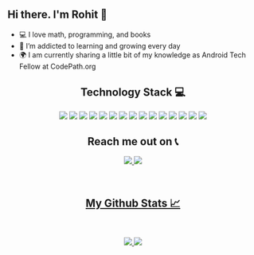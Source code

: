 ## Hi there. I'm Rohit 👋

- 💻 I love math, programming, and books
- 🌱 I’m addicted to learning and growing every day
- :earth_africa: I am currently sharing a little bit of my knowledge as Android Tech Fellow at CodePath.org

<!--
<p align="center">
 
 <img src="https://badges.pufler.dev/visits/rohit-badugu/rohit-badugu"/> 
 <img src="https://badges.pufler.dev/repos/rohit-badugu"/>
 <img src="https://badges.pufler.dev/commits/monthly/rohit-badugu" />

</p> -->

<h2 align="center">Technology Stack 💻</h2>

<p align="center">
<img src="https://img.shields.io/badge/-Java-E34A86?style=flat-square&logo=java"/>
<img src="https://img.shields.io/badge/-Python-E34A86?style=flat-square&logo=python"/>
<img src="https://img.shields.io/badge/-C++-00599C?style=flat-square&logo=c"/>
<img src="https://img.shields.io/badge/-HTML5-E34F26?style=flat-square&logo=html5&logoColor=white"/>
<img src="https://img.shields.io/badge/-CSS3-1572B6?style=flat-square&logo=css3"/>
<img src="https://img.shields.io/badge/-Bootstrap-563D7C?style=flat-square&logo=bootstrap"/>
<img src="https://img.shields.io/badge/-JavaScript-black?style=flat-square&logo=javascript"/>
<img src="https://img.shields.io/badge/-Nodejs-black?style=flat-square&logo=Node.js"/>
<img src="https://img.shields.io/badge/-SpringBoot-black?style=flat-square&logo=springboot"/>
<img src="https://img.shields.io/badge/-Flask-black?style=flat-square&logo=flask"/>
<img src="https://img.shields.io/badge/-MongoDB-black?style=flat-square&logo=mongodb"/>
<img src="https://img.shields.io/badge/-Android-black?style=flat-square&logo=android"/>
<img src="https://img.shields.io/badge/-MySQL-black?style=flat-square&logo=mysql"/>
<img src="https://img.shields.io/badge/-Git-black?style=flat-square&logo=git"/>
<img src="https://img.shields.io/badge/-GitHub-black?style=flat-square&logo=github"/>
</p>

<h2 align="center">Reach me out on 📞</h2>

<p align="center">
<a href="mailto: rbadugu@asu.edu">
 <img src="https://img.shields.io/badge/-rbadugu-c14438?style=flat-square&logo=Gmail&logoColor=white&link=mailto:rbadugu@asu.edu"/>
</a>
<a href="https://www.linkedin.com/in/rohit-badugu/">
 <img src="https://img.shields.io/badge/-rohitbadugu-blue?style=flat-square&logo=Linkedin&logoColor=white&link=https://www.linkedin.com/in/rohit-badugu/"/>
</p>

<br>

<h2 align="center">
  My Github Stats 📈
</h2>
 
<br>
<p align = "center">
  <img  src = "https://github-readme-stats.vercel.app/api?username=rohit-badugu&show_icons=true&theme=radical&line_height=27">
  <img src = "https://github-readme-stats.vercel.app/api/top-langs/?username=rohit-badugu&theme=radical">
</p>
